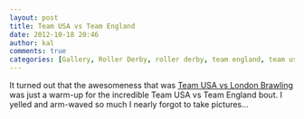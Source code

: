 ```yaml
---
layout: post
title: Team USA vs Team England
date: 2012-10-18 20:46
author: kal
comments: true
categories: [Gallery, Roller Derby, roller derby, team england, team usa]
---
```

It turned out that the awesomeness that was <a title="Team USA vs London Brawling" href="http://techquila.com/photography/2012/10/team-usa-vs-london-brawling/">Team USA vs London Brawling</a> was just a warm-up for the incredible Team USA vs Team England bout. I yelled and arm-waved so much I nearly forgot to take pictures...
